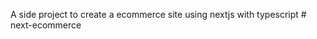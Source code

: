 A side project to create a ecommerce site using nextjs with typescript
#   n e x t - e c o m m e r c e  
 